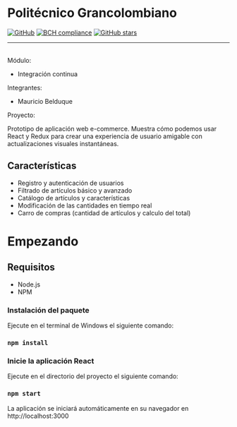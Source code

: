 # Politécnico Grancolombiano

<a href="https://github.com/mbelduque/proyecto-integracion-continua/blob/master/LICENSE"><img alt="GitHub" src="https://img.shields.io/github/license/mbelduque/healingtouch.svg"></a>
[![BCH compliance](https://bettercodehub.com/edge/badge/mbelduque/proyecto-integracion-continua?branch=master)](https://bettercodehub.com/)
<a href="https://github.com/mbelduque/proyecto-integracion-continua/stargazers">
<img alt="GitHub stars" src="https://img.shields.io/github/stars/mbelduque/proyecto-integracion-continua.svg?style=social">
</a>
<hr>
</h1>
</p>
<br>
Módulo: 
<ul>
<li>Integración continua</li>
</ul>

Integrantes: 
<ul>
<li>Mauricio Belduque</li>
</ul>

Proyecto:

Prototipo de aplicación web e-commerce. Muestra cómo podemos usar React y Redux para crear una experiencia de usuario amigable con actualizaciones visuales instantáneas.

## Características

<ul>
<li>Registro y autenticación de usuarios</li>
<li>Filtrado de artículos básico y avanzado</li>
<li>Catálogo de artículos y características</li>
<li>Modificación de las cantidades en tiempo real</li>
<li>Carro de compras (cantidad de artículos y calculo del total)</li>
</ul>

# Empezando
## Requisitos

* Node.js
* NPM

### Instalación del paquete
Ejecute en el terminal de Windows el siguiente comando:
### `npm install`

### Inicie la aplicación React
Ejecute en el directorio del proyecto el siguiente comando: 
### `npm start`

La aplicación se iniciará automáticamente en su navegador en http://localhost:3000
